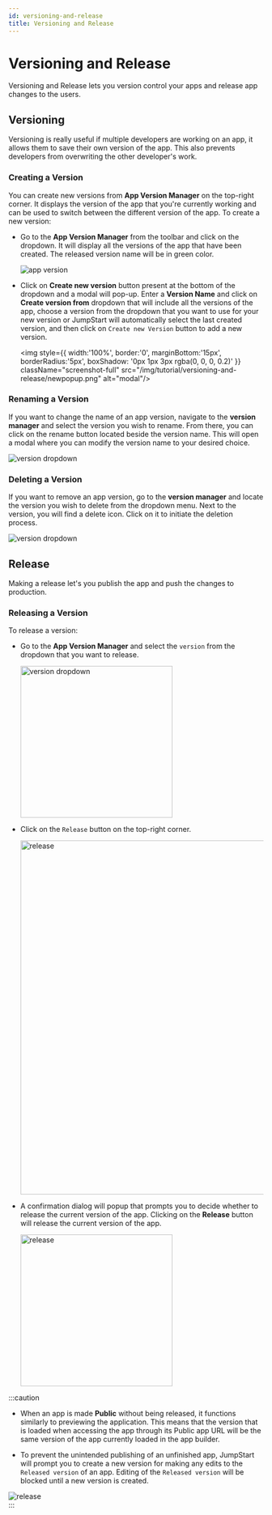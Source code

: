 ```yaml
---
id: versioning-and-release
title: Versioning and Release
---
```


# Versioning and Release

Versioning and Release lets you version control your apps and release app changes to the users. 

<div style={{paddingTop:'24px', paddingBottom:'24px'}}>

## Versioning

Versioning is really useful if multiple developers are working on an app, it allows them to save their own version of the app. This also prevents developers from overwriting the other developer's work. 

</div>

<div style={{paddingTop:'24px', paddingBottom:'24px'}}>

### Creating a Version

You can create new versions from **App Version Manager** on the top-right corner. It displays the version of the app that you're currently working and can be used to switch between the different version of the app. To create a new version:

- Go to the **App Version Manager** from the toolbar and click on the dropdown. It will display all the versions of the app that have been created. The released version name will be in green color.
  <div style={{textAlign: 'center'}}>

  <img className="screenshot-full" src="/img/tutorial/versioning-and-release/releasev25.png" alt="app version"/>

  </div>

- Click on **Create new version** button present at the bottom of the dropdown and a modal will pop-up. Enter a **Version Name** and click on **Create version from** dropdown that will include all the versions of the app, choose a version from the dropdown that you want to use for your new version or JumpStart will automatically select the last created version, and then click on `Create new Version` button to add a new version.
  <div style={{textAlign: 'center'}}>

  <img style={{ width:'100%', border:'0', marginBottom:'15px', borderRadius:'5px', boxShadow: '0px 1px 3px rgba(0, 0, 0, 0.2)' }} className="screenshot-full" src="/img/tutorial/versioning-and-release/newpopup.png" alt="modal"/>

  </div>

</div>

<div style={{paddingTop:'24px', paddingBottom:'24px'}}>

### Renaming a Version

If you want to change the name of an app version, navigate to the **version manager** and select the version you wish to rename. From there, you can click on the rename button located beside the version name. This will open a modal where you can modify the version name to your desired choice.

<div style={{textAlign: 'center'}}>

<img className="screenshot-full" src="/img/tutorial/versioning-and-release/editv.png" alt="version dropdown" />

</div>

</div>

<div style={{paddingTop:'24px', paddingBottom:'24px'}}>

### Deleting a Version

If you want to remove an app version, go to the **version manager** and locate the version you wish to delete from the dropdown menu. Next to the version, you will find a delete icon. Click on it to initiate the deletion process.

<div style={{textAlign: 'center'}}>

<img className="screenshot-full" src="/img/tutorial/versioning-and-release/deletev.png" alt="version dropdown" />

</div>

</div>

<div style={{paddingTop:'24px', paddingBottom:'24px'}}>

## Release

Making a release let's you publish the app and push the changes to production.

### Releasing a Version

To release a version:

- Go to the **App Version Manager** and select the `version` from the dropdown that you want to release.
  <div style={{textAlign: 'center'}}>

  <img  className="screenshot-full" src="/img/tutorial/versioning-and-release/versiondropdownv2.png" alt="version dropdown" width="300" />

  </div>

- Click on the `Release` button on the top-right corner.
  <div style={{textAlign: 'center'}}>

  <img className="screenshot-full" src="/img/tutorial/versioning-and-release/releasev2.png" alt="release" width="700"/>

  </div>

- A confirmation dialog will popup that prompts you to decide whether to release the current version of the app. Clicking on the **Release** button will release the current version of the app.
  <div style={{textAlign: 'center'}}>

  <img className="screenshot-full" src="/img/tutorial/versioning-and-release/confirm.png" alt="release" width="300"/>

  </div>


:::caution
- When an app is made **Public** without being released, it functions similarly to previewing the application. This means that the version that is loaded when accessing the app through its Public app URL will be the same version of the app currently loaded in the app builder.

- To prevent the unintended publishing of an unfinished app, JumpStart will prompt you to create a new version for making any edits to the `Released version` of an app. Editing of the `Released version` will be blocked until a new version is created.

<div style={{textAlign: 'center'}}>

<img className="screenshot-full" src="/img/tutorial/versioning-and-release/releasepopup.gif" alt="release" />

</div>
:::

</div>